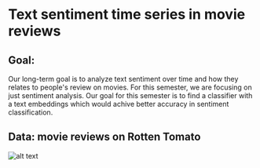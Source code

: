 # Text sentiment time series in movie reviews

## Goal: 
Our long-term goal is to analyze text sentiment over time and how they relates to people's review on movies.
For this semester, we are focusing on just sentiment analysis. Our goal for this semester is to find a classifier with a text embeddings which would achive better accuracy in sentiment classification.   

## Data: movie reviews on Rotten Tomato 
![alt text](~/Desktop/data.png)